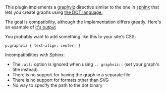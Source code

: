 This plugin implements a [graphviz](http://www.graphviz.org/pdf/dotguide.pdf) directive similar to the one in [sphinx](http://sphinx-doc.org/ext/graphviz.html)
that lets you create graphs using [the DOT language.](http://www.graphviz.org/pdf/dotguide.pdf)

The goal is compatibility, although the implementation differs greatly.
Here's an example of [it's output](http://ralsina.me/weblog/posts/lunchtime-nikola-feature-graphviz.html)

You probably want to add something like this to your site's CSS:

```
p.graphviz { text-align: center; }
```

Incompatibilities with Sphinx:

* The ``:alt:`` option is ignored when using ``.. graphviz::`` (set your graph's title instead)
* There is no support for having the graph in a separate file
* There is no support for formats other than SVG
* No way to specify the path to the dot binary
